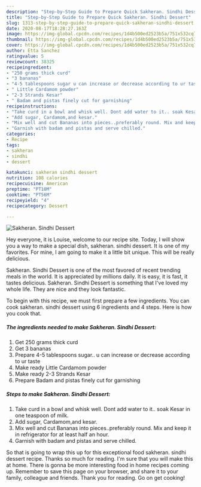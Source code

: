 ```yaml
---
description: "Step-by-Step Guide to Prepare Quick Sakheran. Sindhi Dessert"
title: "Step-by-Step Guide to Prepare Quick Sakheran. Sindhi Dessert"
slug: 1313-step-by-step-guide-to-prepare-quick-sakheran-sindhi-dessert
date: 2020-08-17T18:28:27.163Z
image: https://img-global.cpcdn.com/recipes/1d4b500ed2523b5a/751x532cq70/sakheran-sindhi-dessert-recipe-main-photo.jpg
thumbnail: https://img-global.cpcdn.com/recipes/1d4b500ed2523b5a/751x532cq70/sakheran-sindhi-dessert-recipe-main-photo.jpg
cover: https://img-global.cpcdn.com/recipes/1d4b500ed2523b5a/751x532cq70/sakheran-sindhi-dessert-recipe-main-photo.jpg
author: Etta Sanchez
ratingvalue: 5
reviewcount: 38325
recipeingredient:
- "250 grams thick curd"
- "3 bananas"
- "4-5 tablespoons sugar u can increase or decrease according to ur taste"
- " Little Cardamom powder"
- "2-3 Strands Kesar"
- " Badam and pistas finely cut for garnishing"
recipeinstructions:
- "Take curd in a bowl and whisk well. Dont add water to it.. soak Kesar in one teaspoon of milk."
- "Add sugar, Cardamom,and kesar."
- "Mix well and cut Bananas into pieces..preferably round. Mix and keep it in refrigerator for at least half an hour."
- "Garnish with badam and pistas and serve chilled."
categories:
- Recipe
tags:
- sakheran
- sindhi
- dessert

katakunci: sakheran sindhi dessert 
nutrition: 108 calories
recipecuisine: American
preptime: "PT10M"
cooktime: "PT56M"
recipeyield: "4"
recipecategory: Dessert

---
```



![Sakheran. Sindhi Dessert](https://img-global.cpcdn.com/recipes/1d4b500ed2523b5a/751x532cq70/sakheran-sindhi-dessert-recipe-main-photo.jpg)

Hey everyone, it is Louise, welcome to our recipe site. Today, I will show you a way to make a special dish, sakheran. sindhi dessert. It is one of my favorites. For mine, I am going to make it a little bit unique. This will be really delicious.

Sakheran. Sindhi Dessert is one of the most favored of recent trending meals in the world. It is appreciated by millions daily. It is easy, it is fast, it tastes delicious. Sakheran. Sindhi Dessert is something that I've loved my whole life. They are nice and they look fantastic.




To begin with this recipe, we must first prepare a few ingredients. You can cook sakheran. sindhi dessert using 6 ingredients and 4 steps. Here is how you cook that.

<!--inarticleads1-->

##### The ingredients needed to make Sakheran. Sindhi Dessert:

1. Get 250 grams thick curd
1. Get 3 bananas
1. Prepare 4-5 tablespoons sugar.. u can increase or decrease according to ur taste
1. Make ready  Little Cardamom powder
1. Make ready 2-3 Strands Kesar
1. Prepare  Badam and pistas finely cut for garnishing




<!--inarticleads2-->

##### Steps to make Sakheran. Sindhi Dessert:

1. Take curd in a bowl and whisk well. Dont add water to it.. soak Kesar in one teaspoon of milk.
1. Add sugar, Cardamom,and kesar.
1. Mix well and cut Bananas into pieces..preferably round. Mix and keep it in refrigerator for at least half an hour.
1. Garnish with badam and pistas and serve chilled.




So that is going to wrap this up for this exceptional food sakheran. sindhi dessert recipe. Thanks so much for reading. I'm sure that you will make this at home. There is gonna be more interesting food in home recipes coming up. Remember to save this page on your browser, and share it to your family, colleague and friends. Thank you for reading. Go on get cooking!
